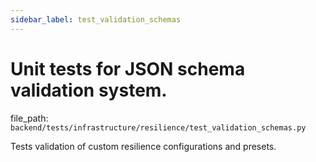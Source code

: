 ```yaml
---
sidebar_label: test_validation_schemas
---
```


# Unit tests for JSON schema validation system.

  file_path: `backend/tests/infrastructure/resilience/test_validation_schemas.py`

Tests validation of custom resilience configurations and presets.
